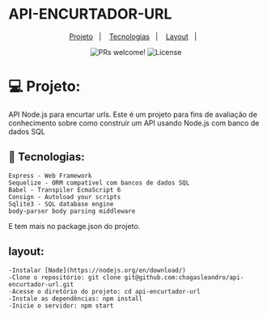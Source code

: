 # API-ENCURTADOR-URL
<p align="center">
  <a href="#-projeto">Projeto</a>&nbsp;&nbsp;&nbsp;|&nbsp;&nbsp;&nbsp;
  <a href="#-tecnologias">Tecnologias</a>&nbsp;&nbsp;&nbsp;|&nbsp;&nbsp;&nbsp;
  <a href="#-layout">Layout</a>&nbsp;&nbsp;&nbsp;|&nbsp;&nbsp;&nbsp;
</p>

<p align="center">
 <img src="https://img.shields.io/static/v1?label=PRs&message=welcome&color=49AA26&labelColor=000000" alt="PRs welcome!" />

  <img alt="License" src="https://img.shields.io/static/v1?label=license&message=MIT&color=49AA26&labelColor=000000">
</p>

# 💻 Projeto:
API Node.js para encurtar urls.
Este é um projeto para fins de avaliação de conhecimento sobre como construir um API usando Node.js com banco de dados SQL

 ## 🚀 Tecnologias:

    Express - Web Framework
    Sequelize - ORM compatível com bancos de dados SQL
    Babel - Transpiler EcmaScript 6
    Consign - Autoload your scripts
    Sqlite3 - SQL database engine
    body-parser body parsing middleware
E tem mais no package.json do projeto.

  ## layout:
    -Instalar [Node](https://nodejs.org/en/download/)
    -Clone o repositório: git clone git@github.com:chagasleandro/api-encurtador-url.git
    -Acesse o diretório do projeto: cd api-encurtador-url
    -Instale as dependências: npm install
    -Inicie o servidor: npm start
